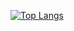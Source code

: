 [![Top Langs](https://github-readme-stats.vercel.app/api/top-langs/?username=Hae1Won1)](https://github.com/anuraghazra/github-readme-stats)
